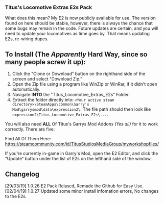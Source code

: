 ### Titus's Locomotive Extras E2s Pack

What does this mean?
My E2 is now publicly available for use. The version found on here should be stable, however, there is always the chance that some bugs may remain in the code. Future updates are certain, and you will need to update your locomotives as time goes by. That means updating E2s, re-wiring dupes.

## To Install (The *Apparently* Hard Way, since so many people screw it up):

1. Click the "Clone or Download" button on the righthand side of the screen and select "Download Zip."
2. Open the Zip file using a program like WinZip or WinRar, if it didn't open automatically.
3. Navigate __INTO__ the "Titus_Locomotive_Extras_E2s" Folder.
4. Extract the folder directly into: `<Your active steam directory>\SteamApps\common\Garry's Mod\garrysmod\data\expression2\`.
The file path should then look like `expression2\Titus_Locomotive_Extras_E2s\...`.

You will also need **ALL** Of Titus's Garrys Mod Addons *(Yes all)* for it to work correctly. There are five:

Find All Of Them Here: https://steamcommunity.com/id/TitusStudiosMediaGroup/myworkshopfiles/

If you're currently in-game in Garry's Mod, open the E2 Editor, and click the "Update" button under the list of E2s on the lefthand side of the window.

## Changelog

[29/03/19] 1.0.26 E2 Pack Relased, Remade the Github for Easy Use.
[02/04/19] 1.0.27 Updated some minor install infomation errors, No changes to the E2s.
